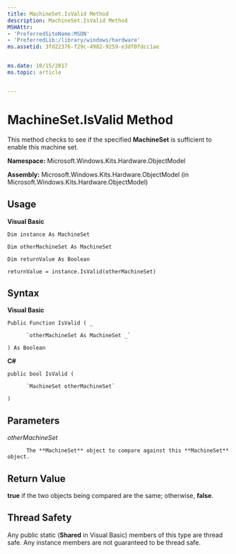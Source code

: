 ```yaml
---
title: MachineSet.IsValid Method
description: MachineSet.IsValid Method
MSHAttr:
- 'PreferredSiteName:MSDN'
- 'PreferredLib:/library/windows/hardware'
ms.assetid: 3fd22376-f29c-4982-9259-e3df0fdcc1ae


ms.date: 10/15/2017
ms.topic: article


---
```


# MachineSet.IsValid Method


This method checks to see if the specified **MachineSet** is sufficient to enable this machine set.

**Namespace:** Microsoft.Windows.Kits.Hardware.ObjectModel

**Assembly:** Microsoft.Windows.Kits.Hardware.ObjectModel (in Microsoft.Windows.Kits.Hardware.ObjectModel)

## <span id="Usage"></span><span id="usage"></span><span id="USAGE"></span>Usage


**Visual Basic**

`Dim instance As MachineSet`

`Dim otherMachineSet As MachineSet`

`Dim returnValue As Boolean`

`returnValue = instance.IsValid(otherMachineSet)`

## <span id="Syntax"></span><span id="syntax"></span><span id="SYNTAX"></span>Syntax


**Visual Basic**

`Public Function IsValid ( _`

          `otherMachineSet As MachineSet _`

`) As Boolean`

**C#**

`public bool IsValid (`

          `MachineSet otherMachineSet`

`) `

## <span id="Parameters"></span><span id="parameters"></span><span id="PARAMETERS"></span>Parameters


*otherMachineSet*

          The **MachineSet** object to compare against this **MachineSet** object.

## <span id="Return_Value"></span><span id="return_value"></span><span id="RETURN_VALUE"></span>Return Value


**true** if the two objects being compared are the same; otherwise, **false**.

## <span id="Thread_Safety"></span><span id="thread_safety"></span><span id="THREAD_SAFETY"></span>Thread Safety


Any public static (**Shared** in Visual Basic) members of this type are thread safe. Any instance members are not guaranteed to be thread safe.

 

 






